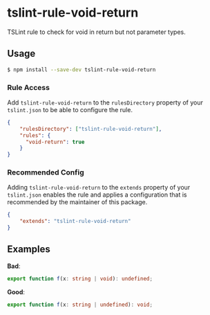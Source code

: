 # tslint-rule-void-return
TSLint rule to check for void in return but not parameter types.

## Usage
```bash
$ npm install --save-dev tslint-rule-void-return
```

### Rule Access
Add `tslint-rule-void-return` to the `rulesDirectory` property of your `tslint.json` to be 
able to configure the rule.
```json
{
    "rulesDirectory": ["tslint-rule-void-return"],
    "rules": {
      "void-return": true
    }
}
```

### Recommended Config
Adding `tslint-rule-void-return` to the `extends` property of your `tslint.json`
enables the rule and applies a configuration that is recommended by the maintainer of this package.
```json
{
    "extends": "tslint-rule-void-return"
}
```

## Examples
**Bad**:

```ts
export function f(x: string | void): undefined;
```

**Good**:

```ts
export function f(x: string | undefined): void;
```